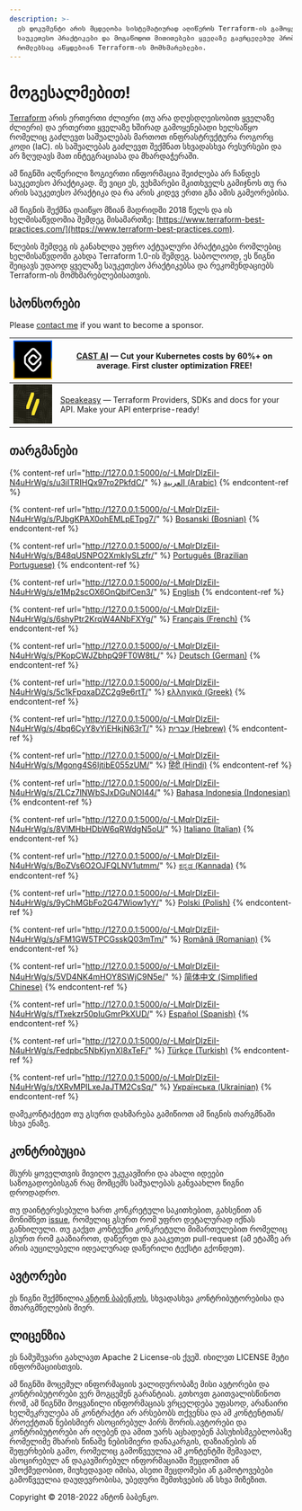 ```yaml
---
description: >-
  ეს დოკუმენტი არის მცდელობა სისტემატიურად აღიწეროს Terraform-ის გამოყენების
  საუკეთესო პრაქტიკები და მოგაწოდოთ მითითებები ყველაზე გავრცელებულ პრობლემებზე,
  რომლებსაც აწყდებიან Terraform-ის მომხმარებლები.
---
```


# მოგესალმებით!

[Terraform](https://www.terraform.io) არის ერთერთი ძლიერი (თუ არა დღესდღეისობით ყველაზე ძლიერი) და ერთერთი ყველაზე ხშირად გამოყენებადი ხელსაწყო რომელიც გაძლევთ საშუალებას მართოთ ინფრასტრუქტურა როგორც კოდი (IaC). ის საშუალებას გაძლევთ შექმნათ სხვადასხვა რესურსები და არ ზღუდავს მათ ინტეგრაციასა და მხარდაჭერაში.&#x20;

ამ წიგნში აღწერილი ზოგიერთი ინფორმაცია შეიძლება არ ჩანდეს საუკეთესო პრაქტიკად. მე ვიცი ეს, ვეხმარები მკითხველს გამიჯნოს თუ რა არის საუკეთესო პრაქტიკა და რა არის კიდევ ერთი გზა ამის გამეორებისა.

ამ წიგნის შექმნა დაიწყო მზიან მადრიდში 2018 წელს და ის ხელმისაწვდომია შემდეგ მისამართზე: [https://www.terraform-best-practices.com/](https://www.terraform-best-practices.com).

წლების შემდეგ ის განახლდა უფრო აქტუალური პრაქტიკები რომლებიც ხელმისაწვდომი გახდა Terraform 1.0-ის შემდეგ. საბოლოოდ, ეს წიგნი შეიცავს უდაოდ ყველაზე საუკეთესო პრაქტიკებსა და რეკომენდაციებს Terraform-ის მომხმარებლებისათვის.

## სპონსორები

Please [contact me](https://github.com/antonbabenko/terraform-aws-devops#social-links) if you want to become a sponsor.

| [![](.gitbook/assets/cast-logo.png)](https://cast.ai/antonbabenko)                                                             | [CAST AI](https://cast.ai/antonbabenko) — Cut your Kubernetes costs by 60%+ on average. First cluster optimization FREE!                                                            |
| ------------------------------------------------------------------------------------------------------------------------------ | ----------------------------------------------------------------------------------------------------------------------------------------------------------------------------------- |
| [![](.gitbook/assets/speakeasy-logo.png)](https://speakeasyapi.dev?utm_source=tf_best_practices&utm_medium=github+sponsorship) | [Speakeasy](https://speakeasyapi.dev?utm_source=tf_best_practices&utm_medium=github+sponsorship) — Terraform Providers, SDKs and docs for your API. Make your API enterprise-ready! |

## თარგმანები

{% content-ref url="http://127.0.0.1:5000/o/-LMqIrDlzEiI-N4uHrWg/s/u3iITRIHQx97ro2PkfdC/" %}
[العربية (Arabic)](http://127.0.0.1:5000/o/-LMqIrDlzEiI-N4uHrWg/s/u3iITRIHQx97ro2PkfdC/)
{% endcontent-ref %}

{% content-ref url="http://127.0.0.1:5000/o/-LMqIrDlzEiI-N4uHrWg/s/PJbgKPAX0ohEMLpETpg7/" %}
[Bosanski (Bosnian)](http://127.0.0.1:5000/o/-LMqIrDlzEiI-N4uHrWg/s/PJbgKPAX0ohEMLpETpg7/)
{% endcontent-ref %}

{% content-ref url="http://127.0.0.1:5000/o/-LMqIrDlzEiI-N4uHrWg/s/B48qUSNPO2XmkIySLzfr/" %}
[Português (Brazilian Portuguese)](http://127.0.0.1:5000/o/-LMqIrDlzEiI-N4uHrWg/s/B48qUSNPO2XmkIySLzfr/)
{% endcontent-ref %}

{% content-ref url="http://127.0.0.1:5000/o/-LMqIrDlzEiI-N4uHrWg/s/e1Mp2scOX6OnQbifCen3/" %}
[English](http://127.0.0.1:5000/o/-LMqIrDlzEiI-N4uHrWg/s/e1Mp2scOX6OnQbifCen3/)
{% endcontent-ref %}

{% content-ref url="http://127.0.0.1:5000/o/-LMqIrDlzEiI-N4uHrWg/s/6shyPtr2KrqW4ANbFXYg/" %}
[Français (French)](http://127.0.0.1:5000/o/-LMqIrDlzEiI-N4uHrWg/s/6shyPtr2KrqW4ANbFXYg/)
{% endcontent-ref %}

{% content-ref url="http://127.0.0.1:5000/o/-LMqIrDlzEiI-N4uHrWg/s/PKopCWJZbhpQ9FT0W8tL/" %}
[Deutsch (German)](http://127.0.0.1:5000/o/-LMqIrDlzEiI-N4uHrWg/s/PKopCWJZbhpQ9FT0W8tL/)
{% endcontent-ref %}

{% content-ref url="http://127.0.0.1:5000/o/-LMqIrDlzEiI-N4uHrWg/s/5c1kFpqxaDZC2g9e6rtT/" %}
[ελληνικά (Greek)](http://127.0.0.1:5000/o/-LMqIrDlzEiI-N4uHrWg/s/5c1kFpqxaDZC2g9e6rtT/)
{% endcontent-ref %}

{% content-ref url="http://127.0.0.1:5000/o/-LMqIrDlzEiI-N4uHrWg/s/4bq6CyY8vYiEHkjN63rT/" %}
[עברית (Hebrew)](http://127.0.0.1:5000/o/-LMqIrDlzEiI-N4uHrWg/s/4bq6CyY8vYiEHkjN63rT/)
{% endcontent-ref %}

{% content-ref url="http://127.0.0.1:5000/o/-LMqIrDlzEiI-N4uHrWg/s/Mgong4S6IjtibE055zUM/" %}
[हिंदी (Hindi)](http://127.0.0.1:5000/o/-LMqIrDlzEiI-N4uHrWg/s/Mgong4S6IjtibE055zUM/)
{% endcontent-ref %}

{% content-ref url="http://127.0.0.1:5000/o/-LMqIrDlzEiI-N4uHrWg/s/ZLCz7lNWbSJxDGuNOI44/" %}
[Bahasa Indonesia (Indonesian)](http://127.0.0.1:5000/o/-LMqIrDlzEiI-N4uHrWg/s/ZLCz7lNWbSJxDGuNOI44/)
{% endcontent-ref %}

{% content-ref url="http://127.0.0.1:5000/o/-LMqIrDlzEiI-N4uHrWg/s/8VlMHbHDbW6qRWdgN5oU/" %}
[Italiano (Italian)](http://127.0.0.1:5000/o/-LMqIrDlzEiI-N4uHrWg/s/8VlMHbHDbW6qRWdgN5oU/)
{% endcontent-ref %}

{% content-ref url="http://127.0.0.1:5000/o/-LMqIrDlzEiI-N4uHrWg/s/BoZVs6O2OJFQLNV1utmm/" %}
[ಕನ್ನಡ (Kannada)](http://127.0.0.1:5000/o/-LMqIrDlzEiI-N4uHrWg/s/BoZVs6O2OJFQLNV1utmm/)
{% endcontent-ref %}

{% content-ref url="http://127.0.0.1:5000/o/-LMqIrDlzEiI-N4uHrWg/s/9yChMGbFo2G47Wiow1yY/" %}
[Polski (Polish)](http://127.0.0.1:5000/o/-LMqIrDlzEiI-N4uHrWg/s/9yChMGbFo2G47Wiow1yY/)
{% endcontent-ref %}

{% content-ref url="http://127.0.0.1:5000/o/-LMqIrDlzEiI-N4uHrWg/s/sFM1GW5TPCGsskQ03mTm/" %}
[Română (Romanian)](http://127.0.0.1:5000/o/-LMqIrDlzEiI-N4uHrWg/s/sFM1GW5TPCGsskQ03mTm/)
{% endcontent-ref %}

{% content-ref url="http://127.0.0.1:5000/o/-LMqIrDlzEiI-N4uHrWg/s/5VD4NK4mHOY8SWjC9N5e/" %}
[简体中文 (Simplified Chinese)](http://127.0.0.1:5000/o/-LMqIrDlzEiI-N4uHrWg/s/5VD4NK4mHOY8SWjC9N5e/)
{% endcontent-ref %}

{% content-ref url="http://127.0.0.1:5000/o/-LMqIrDlzEiI-N4uHrWg/s/fTxekzr50pIuGmrPkXUD/" %}
[Español (Spanish)](http://127.0.0.1:5000/o/-LMqIrDlzEiI-N4uHrWg/s/fTxekzr50pIuGmrPkXUD/)
{% endcontent-ref %}

{% content-ref url="http://127.0.0.1:5000/o/-LMqIrDlzEiI-N4uHrWg/s/Fedpbc5NbKjynXI8xTeF/" %}
[Türkçe (Turkish)](http://127.0.0.1:5000/o/-LMqIrDlzEiI-N4uHrWg/s/Fedpbc5NbKjynXI8xTeF/)
{% endcontent-ref %}

{% content-ref url="http://127.0.0.1:5000/o/-LMqIrDlzEiI-N4uHrWg/s/tXRvMPILxeJaJTM2CsSq/" %}
[Українська (Ukrainian)](http://127.0.0.1:5000/o/-LMqIrDlzEiI-N4uHrWg/s/tXRvMPILxeJaJTM2CsSq/)
{% endcontent-ref %}

დამეკონტაქტეთ თუ გსურთ დახმარება გამიწიოთ ამ წიგნის თარგმნაში სხვა ენაზე.

## კონტრიბუცია

მსურს ყოველთვის მივიღო უკუკავშირი და ახალი იდეები საზოგადოებისგან რაც მომცემს საშუალებას განვაახლო წიგნი დროდადრო.

თუ დაინტერესებული ხართ კონკრეტული საკითხებით, გახსენით ან მონიშნეთ [issue](https://github.com/antonbabenko/terraform-best-practices/issues), რომელიც გსურთ რომ უფრო დეტალურად იქნას განხილული. თუ გაქვთ კონტექნი კონკრეტული მიმართულებით რომელიც გსურთ რომ გააზიაროთ, დაწერეთ და გააკეთეთ pull-request (ამ ეტაპზე არ არის აუცილებელი იდეალურად დაწერილი ტექსტი გქონდეთ).

## ავტორები

ეს წიგნი შექმნილია[ ანტონ ბაბენკოს](https://github.com/antonbabenko), სხვადასხვა კონტრიბუტორებისა და მთარგმნელების მიერ.

## ლიცენზია

ეს ნამუშევარი გახლავთ Apache 2 License-ის ქვეშ. იხილეთ LICENSE მეტი ინფორმაციისთვის.

ამ წიგნში მოცემულ ინფორმაციის ვალიდურობაზე მისი ავტორები და კონტრიბუტორები ვერ მოგცემენ გარანტიას. გთხოვთ გაითვალისწინოთ რომ, ამ წიგნში მოყვანილი ინფორმაციას ვრცელდება უფასოდ, არანაირი ხელშეკრულება ან კონტრაქტი არ არსებობს თქვენსა და ამ კონტენტთან/პროექტთან ნებისმიერ ასოცირებულ პირს შორის.ავტორები და კონტრიბუტორები არ იღებენ და ამით უარს აცხადებენ პასუხისმგებლობაზე რომელიმე მხარის წინაშე ნებისმიერი დანაკარგის, დაზიანების ან შეფერხების გამო, რომელიც გამოწვეულია ამ კონტენტში შემავალ, ასოცირებულ ან დაკავშირებულ ინფორმაციაში შეცდომით ან უმოქმედობით, მიუხედავად იმისა, ასეთი შეცდომები ან გამოტოვებები გამოწვეულია დაუდევრობისა, უბედური შემთხვების ან სხვა მიზეზით.

Copyright © 2018-2022 ანტონ ბაბენკო.
